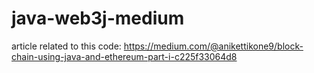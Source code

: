 # java-web3j-medium
article related to this code:
https://medium.com/@anikettikone9/block-chain-using-java-and-ethereum-part-i-c225f33064d8
